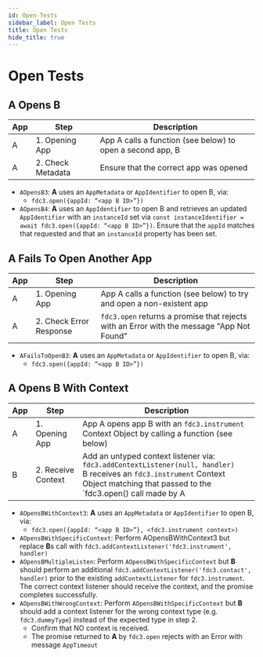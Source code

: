 ```yaml
---
id: Open-Tests
sidebar_label: Open Tests
title: Open Tests
hide_title: true
---
```


# Open Tests
<!-- markdownlint-disable MD033 -->

## A Opens B  

| App | Step            | Description                                              |
|-----|-----------------|----------------------------------------------------------|
| A   | 1. Opening App  | App A calls a function (see below) to open a second app, B |
| A   | 2. Check Metadata | Ensure that the correct app was opened |

- `AOpensB3`:  **A** uses an `AppMetadata` or `AppIdentifier` to open B, via:
  - `fdc3.open({appId: “<app B ID>”})`
- `AOpensB4`:   **A** uses an `AppIdentifier` to open B and retrieves an updated `AppIdentifier` with an `instanceId` set via `const instanceIdentifier = await fdc3.open({appId: “<app B ID>”})`. Ensure that the `appId` matches that requested and that an `instanceId` property has been set.

## A Fails To Open Another App

| App | Step            | Description                                              |
|-----|-----------------|----------------------------------------------------------|
| A   | 1. Opening App  | App A calls a function (see below) to try and open a non-existent app |
| A   | 2. Check Error Response | `fdc3.open` returns a promise that rejects with an Error with the message "App Not Found" |

- `AFailsToOpenB3`:  **A** uses an `AppMetadata` or `AppIdentifier` to open B, via:
  - `fdc3.open({appId: “<app B ID>”})`

## A Opens B With Context

| App | Step            | Description                                              |
|-----|-----------------|----------------------------------------------------------|
| A   | 1. Opening App     |App A opens app B with an `fdc3.instrument` Context Object by calling a function (see below) |
| B   | 2. Receive Context | Add an untyped context listener via: <br />`fdc3.addContextListener(null, handler)` <br /> B receives an `fdc3.instrument` Context Object matching that passed to the `fdc3.open() call made by A |

- `AOpensBWithContext3`:  **A** uses an `AppMetadata` or `AppIdentifier` to open B, via:
  - `fdc3.open({appId: “<app B ID>”}, <fdc3.instrument context>)`
- `AOpensBWithSpecificContext`: Perform AOpensBWithContext3 but replace **B**s call with `fdc3.addContextListener('fdc3.instrument', handler)`
- `AOpensBMultipleListen`:  Perform `AOpensBWithSpecificContext` but **B** should perform an additional `fdc3.addContextListener('fdc3.contact', handler)` prior to the existing `addContextListener` for `fdc3.instrument`.  The correct context listener should receive the context, and the promise completes successfully.
- `AOpensBWithWrongContext`: Perform `AOpensBWithSpecificContext` but **B** should add a context listener for the wrong context type (e.g. `fdc3.dummyType`) instead of the expected type in step 2.
  - Confirm that NO context is received.
  - The promise returned to **A** by `fdc3.open` rejects with an Error with message `AppTimeout`
